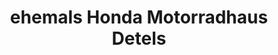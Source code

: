 ---
title: "ehemals Honda Motorradhaus Detels"
url: /weinheim/ehemals-honda-motorradhaus-detels/
shop: Motorrad
---